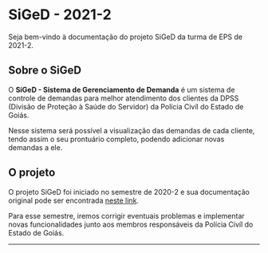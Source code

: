 # SiGeD - 2021-2

Seja bem-vindo à documentação do projeto SiGeD da turma de EPS de 2021-2.

## Sobre o SiGeD
O **SiGeD - Sistema de Gerenciamento de Demanda** é um sistema de controle de demandas para melhor atendimento dos clientes da DPSS (Divisão de Proteção à Saúde do Servidor) da Polícia Civíl do Estado de Goiás.  
  
Nesse sistema será possível a visualização das demandas de cada cliente, tendo assim o seu prontuário completo, podendo adicionar novas demandas a ele.  

## O projeto  
O projeto SiGeD foi iniciado no semestre de 2020-2 e sua documentação original pode ser encontrada [neste link](https://fga-eps-mds.github.io/2020-2-SiGeD/).  

Para esse semestre, iremos corrigir eventuais problemas e implementar novas funcionalidades junto aos membros responsáveis da Polícia Civíl do Estado de Goiás.

- - -
